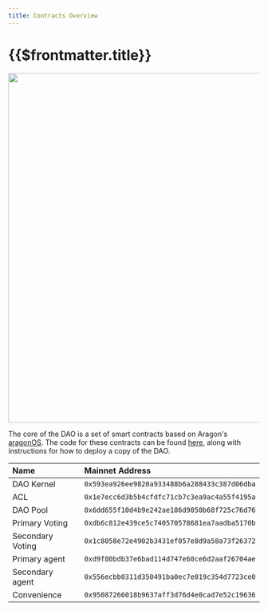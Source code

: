 ```yaml
---
title: Contracts Overview
---
```


# {{$frontmatter.title}}

<TocHeader />
<TOC class="table-of-contents" :include-level="[2,3]" />

<p align="center">
  <img src="../../figures/dao-contract-structure.png" width="700" />
</p>

The core of the DAO is a set of smart contracts based on Aragon's [aragonOS](https://github.com/aragon/aragonOS). The code for these contracts can be found [here](https://github.com/api3dao/api3-dao/), along with instructions for how to deploy a copy of the DAO.

|Name             |Mainnet Address                              |
|:--              |:--                                          |
|DAO Kernel       |`0x593ea926ee9820a933488b6a288433c387d06dba` |
|ACL              |`0x1e7ecc6d3b5b4cfdfc71cb7c3ea9ac4a55f4195a` |
|DAO Pool         |`0x6dd655f10d4b9e242ae186d9050b68f725c76d76` |
|Primary Voting   |`0xdb6c812e439ce5c740570578681ea7aadba5170b` |
|Secondary Voting |`0x1c8058e72e4902b3431ef057e8d9a58a73f26372` |
|Primary agent    |`0xd9f80bdb37e6bad114d747e60ce6d2aaf26704ae` |
|Secondary agent  |`0x556ecbb0311d350491ba0ec7e019c354d7723ce0` |
|Convenience      |`0x95087266018b9637aff3d76d4e0cad7e52c19636` |

<!-- Add mainnet addresses to this list -->
<!-- Add the main DAO contract to this list -->